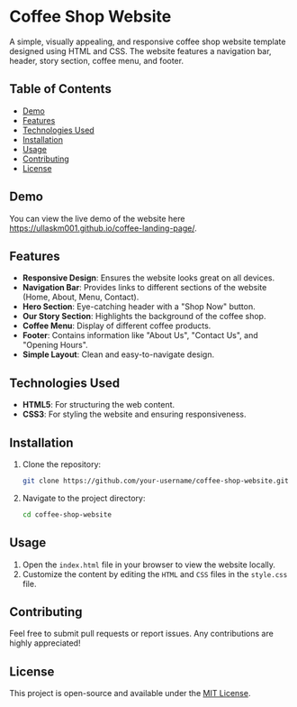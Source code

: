 # Coffee Shop Website

A simple, visually appealing, and responsive coffee shop website template designed using HTML and CSS. The website features a navigation bar, header, story section, coffee menu, and footer.

## Table of Contents

- [Demo](#demo)
- [Features](#features)
- [Technologies Used](#technologies-used)
- [Installation](#installation)
- [Usage](#usage)
- [Contributing](#contributing)
- [License](#license)

## Demo

You can view the live demo of the website here https://ullaskm001.github.io/coffee-landing-page/.

## Features

- **Responsive Design**: Ensures the website looks great on all devices.
- **Navigation Bar**: Provides links to different sections of the website (Home, About, Menu, Contact).
- **Hero Section**: Eye-catching header with a "Shop Now" button.
- **Our Story Section**: Highlights the background of the coffee shop.
- **Coffee Menu**: Display of different coffee products.
- **Footer**: Contains information like "About Us", "Contact Us", and "Opening Hours".
- **Simple Layout**: Clean and easy-to-navigate design.

## Technologies Used

- **HTML5**: For structuring the web content.
- **CSS3**: For styling the website and ensuring responsiveness.
  
## Installation

1. Clone the repository:
    ```bash
    git clone https://github.com/your-username/coffee-shop-website.git
    ```
2. Navigate to the project directory:
    ```bash
    cd coffee-shop-website
    ```

## Usage

1. Open the `index.html` file in your browser to view the website locally.
2. Customize the content by editing the `HTML` and `CSS` files in the `style.css` file.

## Contributing

Feel free to submit pull requests or report issues. Any contributions are highly appreciated!

## License

This project is open-source and available under the [MIT License](LICENSE).
